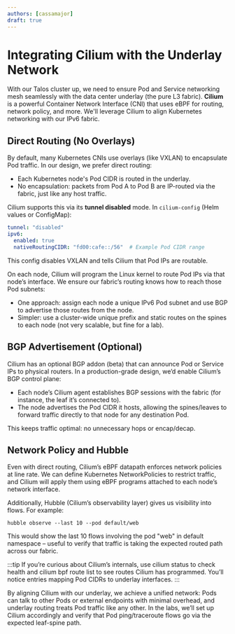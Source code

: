 ```yaml
---
authors: [cassamajor]
draft: true
---
```



# Integrating Cilium with the Underlay Network

With our Talos cluster up, we need to ensure Pod and Service networking mesh seamlessly with the data center underlay (the pure L3 fabric). **Cilium** is a powerful Container Network Interface (CNI) that uses eBPF for routing, network policy, and more. We'll leverage Cilium to align Kubernetes networking with our IPv6 fabric.

## Direct Routing (No Overlays)

By default, many Kubernetes CNIs use overlays (like VXLAN) to encapsulate Pod traffic. In our design, we prefer direct routing:
- Each Kubernetes node's Pod CIDR is routed in the underlay.
- No encapsulation: packets from Pod A to Pod B are IP-routed via the fabric, just like any host traffic.

Cilium supports this via its **tunnel disabled** mode. In `cilium-config` (Helm values or ConfigMap):
```yaml
tunnel: "disabled"
ipv6:
  enabled: true
  nativeRoutingCIDR: "fd00:cafe::/56"  # Example Pod CIDR range
```

This config disables VXLAN and tells Cilium that Pod IPs are routable.

On each node, Cilium will program the Linux kernel to route Pod IPs via that node’s interface. We ensure our fabric’s routing knows how to reach those Pod subnets:
- One approach: assign each node a unique IPv6 Pod subnet and use BGP to advertise those routes from the node.
- Simpler: use a cluster-wide unique prefix and static routes on the spines to each node (not very scalable, but fine for a lab).

## BGP Advertisement (Optional)

Cilium has an optional BGP addon (beta) that can announce Pod or Service IPs to physical routers. In a production-grade design, we’d enable Cilium’s BGP control plane:
- Each node’s Cilium agent establishes BGP sessions with the fabric (for instance, the leaf it’s connected to).
- The node advertises the Pod CIDR it hosts, allowing the spines/leaves to forward traffic directly to that node for any destination Pod.

This keeps traffic optimal: no unnecessary hops or encap/decap.

## Network Policy and Hubble

Even with direct routing, Cilium’s eBPF datapath enforces network policies at line rate. We can define Kubernetes NetworkPolicies to restrict traffic, and Cilium will apply them using eBPF programs attached to each node’s network interface.

Additionally, Hubble (Cilium’s observability layer) gives us visibility into flows. For example:

```shell
hubble observe --last 10 --pod default/web
```

This would show the last 10 flows involving the pod "web" in default namespace – useful to verify that traffic is taking the expected routed path across our fabric.

:::tip
If you’re curious about Cilium’s internals, use cilium status to check health and cilium bpf route list to see routes Cilium has programmed. You’ll notice entries mapping Pod CIDRs to underlay interfaces.
:::

By aligning Cilium with our underlay, we achieve a unified network: Pods can talk to other Pods or external endpoints with minimal overhead, and underlay routing treats Pod traffic like any other. In the labs, we’ll set up Cilium accordingly and verify that Pod ping/traceroute flows go via the expected leaf-spine path.